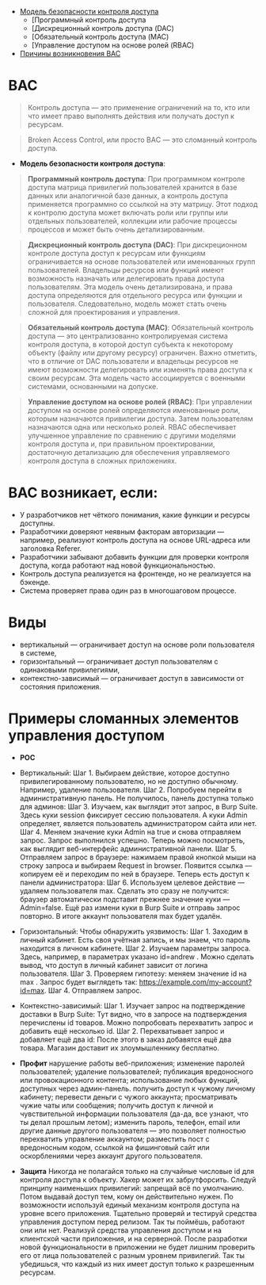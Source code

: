 * [Модель безопасности контроля доступа](#Модель-безопасности-контроля-доступа)
  * [Программный контроль доступа
  * [Дискреционный контроль доступа (DAC)
  * [Обязательный контроль доступа (MAC)
  * [Управление доступом на основе ролей (RBAC)
* [Причины возникновения BAC](#BAC-возникает,-если)

# **BAC**

> Контроль доступа — это применение ограничений на то, кто или что имеет право выполнять действия или получать доступ к ресурсам.

> Broken Access Control, или просто BAС — это сломанный контроль доступа.

* **Модель безопасности контроля доступа**:

> **Программный контроль доступа**:
> При программном контроле доступа матрица привилегий пользователей хранится в базе данных или аналогичной базе данных, а контроль доступа применяется программно со ссылкой на эту матрицу. Этот подход к контролю доступа может включать роли или группы или отдельных пользователей, коллекции или рабочие процессы процессов и может быть очень детализированным.

> **Дискреционный контроль доступа (DAC)**: 
> При дискреционном контроле доступа доступ к ресурсам или функциям ограничивается на основе пользователей или именованных групп пользователей. Владельцы ресурсов или функций имеют возможность назначать или делегировать права доступа пользователям. Эта модель очень детализирована, и права доступа определяются для отдельного ресурса или функции и пользователя. Следовательно, модель может стать очень сложной для проектирования и управления.

> **Обязательный контроль доступа (MAC)**: 
> Обязательный контроль доступа — это централизованно контролируемая система контроля доступа, в которой доступ субъекта к некоторому объекту (файлу или другому ресурсу) ограничен. Важно отметить, что в отличие от DAC пользователи и владельцы ресурсов не имеют возможности делегировать или изменять права доступа к своим ресурсам. Эта модель часто ассоциируется с военными системами, основанными на допуске.

> **Управление доступом на основе ролей (RBAC)**: 
> При управлении доступом на основе ролей определяются именованные роли, которым назначаются привилегии доступа. Затем пользователям назначаются одна или несколько ролей. RBAC обеспечивает улучшенное управление по сравнению с другими моделями контроля доступа и, при правильном проектировании, достаточную детализацию для обеспечения управляемого контроля доступа в сложных приложениях.

# BAC возникает, если:
  * У разработчиков нет чёткого понимания, какие функции и ресурсы доступны.
  * Разработчики доверяют неявным факторам авторизации — например, реализуют контроль доступа на основе URL-адреса или заголовка Referer.
  * Разработчики забывают добавить функции для проверки контроля доступа, когда работают над новой функциональностью.
  * Контроль доступа реализуется на фронтенде, но не реализуется на бэкенде.
  * Система проверяет права один раз в многошаговом процессе.
    
 # Виды
   * вертикальный — ограничивает доступ на основе роли пользователя в системе,
   * горизонтальный — ограничивает доступ пользователям с одинаковыми привилегиями,
   * контекстно-зависимый — ограничивает доступ в зависимости от состояния приложения.

# Примеры сломанных элементов управления доступом







* **POC**
*	Вертикальный: 
Шаг 1. Выбираем действие, которое доступно привилегированному пользователю, но не доступно обычному. Например, удаление пользователя.
Шаг 2. Попробуем перейти в административную панель. Не получилось, панель доступна только для админов:
Шаг 3. Изучаем, как выглядит этот запрос, в Burp Suite.
Здесь куки session фиксирует сессию пользователя. А куки Admin определяет, является пользователь администратором сайта или нет.
Шаг 4. Меняем значение куки Admin на true и снова отправляем запрос.
Запрос выполнился успешно. Теперь можно посмотреть, как выглядит веб-интерфейс административной панели.
Шаг 5. Отправляем запрос в браузере: нажимаем правой кнопкой мыши на строку запроса и выбираем Request in browser.
Появится ссылка — копируем её и переходим по ней в браузере. Теперь есть доступ к панели администратора:
Шаг 6. Используем целевое действие — удаляем пользователя max.
Сделать это сразу не получится: браузер автоматически подставит прежнее значение куки — Admin=false. Ещё раз измени куки в Burp Suite и отправь запрос повторно.
В итоге аккаунт пользователя max будет удалён.
*	Горизонтальный:
Чтобы обнаружить уязвимость:
Шаг 1. Заходим в личный кабинет. Есть своя учётная запись, и мы знаем, что пароль находится в личном кабинете.
Шаг 2. Изучаем параметры запроса. Здесь, например, в параметрах указано id=andrew . Можно сделать вывод, что доступ в личный кабинет зависит от логина пользователя.
Шаг 3. Проверяем гипотезу: меняем значение id на max . Запрос будет выглядеть так: https://example.com/my-account?id=max.
Шаг 4. Отправляем запрос.
*	Контекстно-зависимый:
Шаг 1. Изучает запрос на подтверждение доставки в Burp Suite:
Тут видно, что в запросе на подтверждения перечислены id товаров. Можно попробовать перехватить запрос и добавить ещё несколько id.
Шаг 2. Перехватывает запрос и добавляет ещё два id:
После этого в заказ добавятся ещё два товара. Магазин доставит их злоумышленнику бесплатно.

* **Профит**
    нарушение работы веб-приложения;
    изменение паролей пользователей;
    удаление пользователей;
    публикация вредоносного или провокационного контента;
    использование любых функций, доступных через админ-панель.
    получить доступ к чужому личному кабинету;
    перевести деньги с чужого аккаунта;
    просматривать чужие чаты или сообщения;
    получить доступ к личной и чувствительной информации пользователя (да-да, все узнают, что ты делал прошлым летом);
    изменить пароль, телефон, email или другие данные другого пользователя — это позволяет полностью перехватить управление аккаунтом;
    разместить пост с вредоносным кодом, ссылкой на фишинговый сайт или оскорблениями через аккаунт другого пользователя.

* **Защита**
    Никогда не полагайся только на случайные числовые id для контроля доступа к объекту. Хакер может их забрутфорсить.
    Следуй принципу наименьших привилегий: запрещай всё по умолчанию. Потом выдавай доступ тем, кому он действительно нужен.
    По возможности используй единый механизм контроля доступа на уровне всего приложения.
    Тщательно проверяй и тестируй средства управления доступом перед релизом. Так ты поймёшь, работают они или нет.
    Реализуй средства управления доступом и на клиентской части приложения, и на серверной.
    После разработки новой функциональности в приложении не будет лишним проверить его от лица пользователей с разным уровнем привилегий. Так ты убедишься, что каждый из них имеет доступ только к разрешенным ресурсам.
